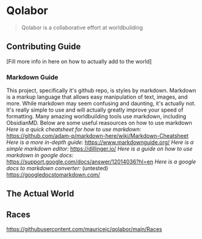 # Qolabor
>Qolabor is a collaborative effort at worldbuilding

## Contributing Guide
[Fill more info in here on how to actually add to the world]

### Markdown Guide
This project, specifically it's github repo, is styles by markdown. Markdown is a markup language that allows easy manipulation of text, images, and more. While markdown may seem confusing and daunting, it's actually not. It's really simple to use and will actually greatly improve your speed of formatting. Many amazing worldbuilding tools use markdown, including ObsidianMD. Below are some useful reasources on how to use markdown
*Here is a quick cheatsheet for how to use markdown:* https://github.com/adam-p/markdown-here/wiki/Markdown-Cheatsheet
*Here is a more in-depth guide:* https://www.markdownguide.org/
*Here is a simple markdown editor:* https://dillinger.io/
*Here is a guide on how to use markdown in google docs:* https://support.google.com/docs/answer/12014036?hl=en
*Here is a google docs to markdown converter:* (untested) https://googledocstomarkdown.com/


The Actual World
--------------------------------------------------------------------------------------------

## Races
https://githubusercontent.com/mauricejc/qolabor/main/Races

